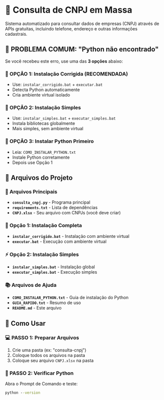 # 🏢 Consulta de CNPJ em Massa 

Sistema automatizado para consultar dados de empresas (CNPJ) através de APIs gratuitas, incluindo telefone, endereço e outras informações cadastrais.

## 🚨 PROBLEMA COMUM: "Python não encontrado"

Se você recebeu este erro, use uma das **3 opções** abaixo:

### 🎯 OPÇÃO 1: Instalação Corrigida (RECOMENDADA)
- Use: `instalar_corrigido.bat` + `executar.bat`
- Detecta Python automaticamente
- Cria ambiente virtual isolado

### 🎯 OPÇÃO 2: Instalação Simples  
- Use: `instalar_simples.bat` + `executar_simples.bat`
- Instala bibliotecas globalmente
- Mais simples, sem ambiente virtual

### 🎯 OPÇÃO 3: Instalar Python Primeiro
- Leia: `COMO_INSTALAR_PYTHON.txt`
- Instale Python corretamente
- Depois use Opção 1

## 📁 Arquivos do Projeto

### 🔧 Arquivos Principais
- **`consulta_cnpj.py`** - Programa principal
- **`requirements.txt`** - Lista de dependências
- **`CNPJ.xlsx`** - Seu arquivo com CNPJs (você deve criar)

### 🚀 Opção 1: Instalação Completa
- **`instalar_corrigido.bat`** - Instalação com ambiente virtual
- **`executar.bat`** - Execução com ambiente virtual

### ⚡ Opção 2: Instalação Simples
- **`instalar_simples.bat`** - Instalação global
- **`executar_simples.bat`** - Execução simples

### 📚 Arquivos de Ajuda
- **`COMO_INSTALAR_PYTHON.txt`** - Guia de instalação do Python
- **`GUIA_RAPIDO.txt`** - Resumo de uso
- **`README.md`** - Este arquivo

## 🚀 Como Usar

### 💻 PASSO 1: Preparar Arquivos
1. Crie uma pasta (ex: "consulta-cnpj")
2. Coloque todos os arquivos na pasta
3. Coloque seu arquivo `CNPJ.xlsx` na pasta

### 🐍 PASSO 2: Verificar Python
Abra o Prompt de Comando e teste:
```cmd
python --version
